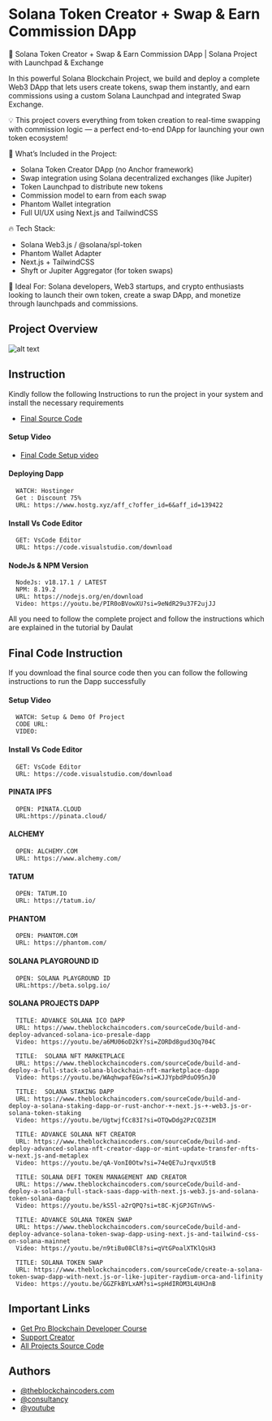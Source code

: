 # Solana Token Creator + Swap & Earn Commission DApp

🚀 Solana Token Creator + Swap & Earn Commission DApp | Solana Project with Launchpad & Exchange

In this powerful Solana Blockchain Project, we build and deploy a complete Web3 DApp that lets users create tokens, swap them instantly, and earn commissions using a custom Solana Launchpad and integrated Swap Exchange.

💡 This project covers everything from token creation to real-time swapping with commission logic — a perfect end-to-end DApp for launching your own token ecosystem!

🔧 What’s Included in the Project:

- Solana Token Creator DApp (no Anchor framework)
- Swap integration using Solana decentralized exchanges (like Jupiter)
- Token Launchpad to distribute new tokens
- Commission model to earn from each swap
- Phantom Wallet integration
- Full UI/UX using Next.js and TailwindCSS

🔥 Tech Stack:

- Solana Web3.js / @solana/spl-token
- Phantom Wallet Adapter
- Next.js + TailwindCSS
- Shyft or Jupiter Aggregator (for token swaps)

💼 Ideal For:
Solana developers, Web3 startups, and crypto enthusiasts looking to launch their own token, create a swap DApp, and monetize through launchpads and commissions.

## Project Overview

![alt text](https://www.daulathussain.com/wp-content/uploads/2025/05/Solana-Token-Creator-Swap-Earn-Commission-DApp-Solana-Project-with-Launchpad-Exchange.jpg)

## Instruction

Kindly follow the following Instructions to run the project in your system and install the necessary requirements

- [Final Source Code]()

#### Setup Video

- [Final Code Setup video]()

#### Deploying Dapp

```
  WATCH: Hostinger
  Get : Discount 75%
  URL: https://www.hostg.xyz/aff_c?offer_id=6&aff_id=139422
```

#### Install Vs Code Editor

```
  GET: VsCode Editor
  URL: https://code.visualstudio.com/download
```

#### NodeJs & NPM Version

```
  NodeJs: v18.17.1 / LATEST
  NPM: 8.19.2
  URL: https://nodejs.org/en/download
  Video: https://youtu.be/PIR0oBVowXU?si=9eNdR29u37F2ujJJ
```

All you need to follow the complete project and follow the instructions which are explained in the tutorial by Daulat

## Final Code Instruction

If you download the final source code then you can follow the following instructions to run the Dapp successfully

#### Setup Video

```
  WATCH: Setup & Demo Of Project
  CODE URL:
  VIDEO:
```

#### Install Vs Code Editor

```
  GET: VsCode Editor
  URL: https://code.visualstudio.com/download
```

#### PINATA IPFS

```
  OPEN: PINATA.CLOUD
  URL:https://pinata.cloud/
```

#### ALCHEMY

```
  OPEN: ALCHEMY.COM
  URL: https://www.alchemy.com/
```

#### TATUM

```
  OPEN: TATUM.IO
  URL: https://tatum.io/
```

#### PHANTOM

```
  OPEN: PHANTOM.COM
  URL: https://phantom.com/
```

#### SOLANA PLAYGROUND ID

```
  OPEN: SOLANA PLAYGROUND ID
  URL:https://beta.solpg.io/
```

#### SOLANA PROJECTS DAPP

```
  TITLE: ADVANCE SOLANA ICO DAPP
  URL: https://www.theblockchaincoders.com/sourceCode/build-and-deploy-advanced-solana-ico-presale-dapp
  Video: https://youtu.be/a6MU06oD2kY?si=ZORDd8gud3Oq704C
```

```
  TITLE:  SOLANA NFT MARKETPLACE
  URL: https://www.theblockchaincoders.com/sourceCode/build-and-deploy-a-full-stack-solana-blockchain-nft-marketplace-dapp
  Video: https://youtu.be/WAqhwpafEGw?si=KJJYpbdPduO95nJ0
```

```
  TITLE:  SOLANA STAKING DAPP
  URL: https://www.theblockchaincoders.com/sourceCode/build-and-deploy-a-solana-staking-dapp-or-rust-anchor-+-next.js-+-web3.js-or-solana-token-staking
  Video: https://youtu.be/UgtwjfCc83I?si=OTQwDdg2PzCQZ3IM
```

```
  TITLE: ADVANCE SOLANA NFT CREATOR
  URL: https://www.theblockchaincoders.com/sourceCode/build-and-deploy-advanced-solana-nft-creator-dapp-or-mint-update-transfer-nfts-w-next.js-and-metaplex
  Video: https://youtu.be/qA-VonI0Otw?si=74eQE7uJrqvxU5tB
```

```
  TITLE: SOLANA DEFI TOKEN MANAGEMENT AND CREATOR
  URL: https://www.theblockchaincoders.com/sourceCode/build-and-deploy-a-solana-full-stack-saas-dapp-with-next.js-web3.js-and-solana-token-solana-dapp
  Video: https://youtu.be/kS5l-a2rQPQ?si=t8C-KjGPJGTnVwS-
```

```
  TITLE: ADVANCE SOLANA TOKEN SWAP
  URL: https://www.theblockchaincoders.com/sourceCode/build-and-deploy-advance-solana-token-swap-dapp-using-next.js-and-tailwind-css-on-solana-mainnet
  Video: https://youtu.be/n9tiBu08Cl8?si=qVtGPoalXTKlQsH3
```

```
  TITLE: SOLANA TOKEN SWAP
  URL: https://www.theblockchaincoders.com/sourceCode/create-a-solana-token-swap-dapp-with-next.js-or-like-jupiter-raydium-orca-and-lifinity
  Video: https://youtu.be/GGZFkBYLxAM?si=spHdIROM3L4UHJnB
```

## Important Links

- [Get Pro Blockchain Developer Course](https://www.theblockchaincoders.com/pro-nft-marketplace)
- [Support Creator](https://bit.ly/Support-Creator)
- [All Projects Source Code](https://www.theblockchaincoders.com/SourceCode)

## Authors

- [@theblockchaincoders.com](https://www.theblockchaincoders.com/)
- [@consultancy](https://www.theblockchaincoders.com/consultancy)
- [@youtube](https://www.youtube.com/@daulathussain)
